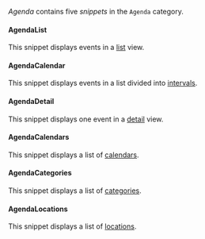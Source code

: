 _Agenda_ contains five _snippets_ in the `Agenda` category.

#### AgendaList

This snippet displays events in a [list](01_AgendaList.md) view.

#### AgendaCalendar

This snippet displays events in a list divided into [intervals](02_AgendaCalendar.md).

#### AgendaDetail

This snippet displays one event in a [detail](03_AgendaDetail.md) view.

#### AgendaCalendars

This snippet displays a list of [calendars](04_AgendaCalendars.md).

#### AgendaCategories

This snippet displays a list of [categories](05_AgendaCategories.md).

#### AgendaLocations

This snippet displays a list of [locations](06_AgendaLocations.md).
